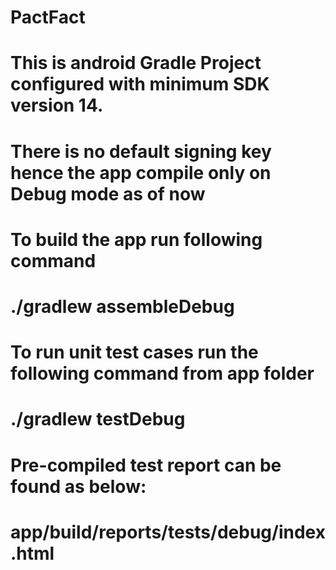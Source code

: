 # PactFact
# This is android Gradle Project configured with minimum SDK version 14.
#
# There is no default signing key hence the app compile only on Debug mode as of now
# To build the app run following command 
#	./gradlew assembleDebug
#
#
# To run unit test cases run the following command from app folder
#	./gradlew testDebug
#
#
# Pre-compiled test report can be found as below:
# app/build/reports/tests/debug/index.html
